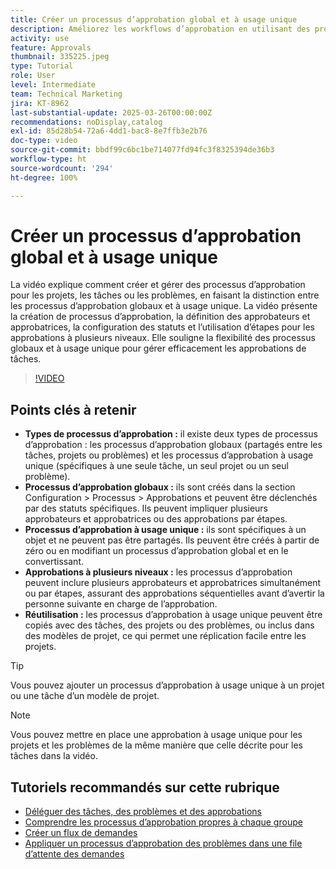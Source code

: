 ```yaml
---
title: Créer un processus d’approbation global et à usage unique
description: Améliorez les workflows d’approbation en utilisant des processus d’approbation globaux et à usage unique pour les tâches, les projets ou les problèmes, en mettant en œuvre des approbations à plusieurs niveaux et par étapes et en promouvant l’efficacité par la réutilisation dans les modèles de projet.
activity: use
feature: Approvals
thumbnail: 335225.jpeg
type: Tutorial
role: User
level: Intermediate
team: Technical Marketing
jira: KT-8962
last-substantial-update: 2025-03-26T00:00:00Z
recommendations: noDisplay,catalog
exl-id: 85d28b54-72a6-4dd1-bac8-8e7ffb3e2b76
doc-type: video
source-git-commit: bbdf99c6bc1be714077fd94fc3f8325394de36b3
workflow-type: ht
source-wordcount: '294'
ht-degree: 100%

---
```


# Créer un processus d’approbation global et à usage unique

La vidéo explique comment créer et gérer des processus d’approbation pour les projets, les tâches ou les problèmes, en faisant la distinction entre les processus d’approbation globaux et à usage unique.
La vidéo présente la création de processus d’approbation, la définition des approbateurs et approbatrices, la configuration des statuts et l’utilisation d’étapes pour les approbations à plusieurs niveaux.
Elle souligne la flexibilité des processus globaux et à usage unique pour gérer efficacement les approbations de tâches.

>[!VIDEO](https://video.tv.adobe.com/v/3434689/?quality=12&learn=on&enablevpops=1&captions=fre_fr)

## Points clés à retenir

* **Types de processus d’approbation :** il existe deux types de processus d’approbation : les processus d’approbation globaux (partagés entre les tâches, projets ou problèmes) et les processus d’approbation à usage unique (spécifiques à une seule tâche, un seul projet ou un seul problème).
* **Processus d’approbation globaux :** ils sont créés dans la section Configuration > Processus > Approbations et peuvent être déclenchés par des statuts spécifiques. Ils peuvent impliquer plusieurs approbateurs et approbatrices ou des approbations par étapes.
* **Processus d’approbation à usage unique :** ils sont spécifiques à un objet et ne peuvent pas être partagés. Ils peuvent être créés à partir de zéro ou en modifiant un processus d’approbation global et en le convertissant.
* **Approbations à plusieurs niveaux :** les processus d’approbation peuvent inclure plusieurs approbateurs et approbatrices simultanément ou par étapes, assurant des approbations séquentielles avant d’avertir la personne suivante en charge de l’approbation.
* **Réutilisation :** les processus d’approbation à usage unique peuvent être copiés avec des tâches, des projets ou des problèmes, ou inclus dans des modèles de projet, ce qui permet une réplication facile entre les projets.


>[!TIP]
>
>Vous pouvez ajouter un processus d’approbation à usage unique à un projet ou une tâche d’un modèle de projet.

>[!NOTE]
>
>Vous pouvez mettre en place une approbation à usage unique pour les projets et les problèmes de la même manière que celle décrite pour les tâches dans la vidéo.



## Tutoriels recommandés sur cette rubrique

* [Déléguer des tâches, des problèmes et des approbations](/help/manage-work/approval-processes-and-milestone-paths/delegate-approvals.md)
* [Comprendre les processus d’approbation propres à chaque groupe](/help/administration-and-setup/approval-processes-and-milestone-paths/group-specific-approval-processes.md)
* [Créer un flux de demandes](/help/manage-work/request-queues/create-a-request-flow.md)
* [Appliquer un processus d’approbation des problèmes dans une file d’attente des demandes](/help/manage-work/approval-processes-and-milestone-paths/apply-an-issue-approval-process-in-a-request-queue.md)

